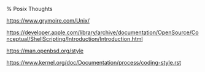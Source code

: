 % Posix Thoughts

<https://www.grymoire.com/Unix/>

<https://developer.apple.com/library/archive/documentation/OpenSource/Conceptual/ShellScripting/Introduction/Introduction.html>

<https://man.openbsd.org/style>

<https://www.kernel.org/doc/Documentation/process/coding-style.rst>
